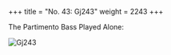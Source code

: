 +++
title = "No. 43: Gj243"
weight = 2243
+++

The Partimento Bass Played Alone:

![Gj243](/img/043DurNum.jpg)
